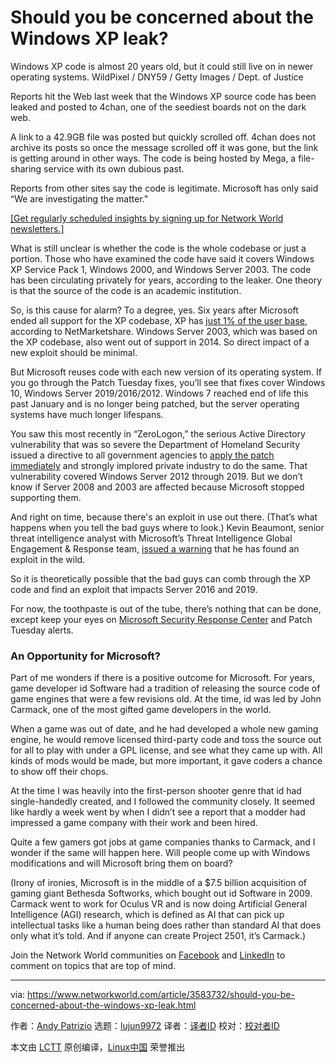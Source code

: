 [#]: collector: (lujun9972)
[#]: translator: ( )
[#]: reviewer: ( )
[#]: publisher: ( )
[#]: url: ( )
[#]: subject: (Should you be concerned about the Windows XP leak?)
[#]: via: (https://www.networkworld.com/article/3583732/should-you-be-concerned-about-the-windows-xp-leak.html)
[#]: author: (Andy Patrizio https://www.networkworld.com/author/Andy-Patrizio/)

Should you be concerned about the Windows XP leak?
======
Windows XP code is almost 20 years old, but it could still live on in newer operating systems.
WildPixel / DNY59 / Getty Images / Dept. of Justice

Reports hit the Web last week that the Windows XP source code has been leaked and posted to 4chan, one of the seediest boards not on the dark web.

A link to a 42.9GB file was posted but quickly scrolled off. 4chan does not archive its posts so once the message scrolled off it was gone, but the link is getting around in other ways. The code is being hosted by Mega, a file-sharing service with its own dubious past.

Reports from other sites say the code is legitimate. Microsoft has only said “We are investigating the matter."

[[Get regularly scheduled insights by signing up for Network World newsletters.]][1]

What is still unclear is whether the code is the whole codebase or just a portion. Those who have examined the code have said it covers Windows XP Service Pack 1, Windows 2000, and Windows Server 2003. The code has been circulating privately for years, according to the leaker. One theory is that the source of the code is an academic institution.

So, is this cause for alarm? To a degree, yes. Six years after Microsoft ended all support for the XP codebase, XP has [just 1% of the user base][2], according to NetMarketshare. Windows Server 2003, which was based on the XP codebase, also went out of support in 2014. So direct impact of a new exploit should be minimal.

But Microsoft reuses code with each new version of its operating system. If you go through the Patch Tuesday fixes, you’ll see that fixes cover Windows 10, Windows Server 2019/2016/2012. Windows 7 reached end of life this past January and is no longer being patched, but the server operating systems have much longer lifespans.

You saw this most recently in “ZeroLogon,” the serious Active Directory vulnerability that was so severe the Department of Homeland Security issued a directive to all government agencies to [apply the patch immediately][3] and strongly implored private industry to do the same. That vulnerability covered Windows Server 2012 through 2019. But we don’t know if Server 2008 and 2003 are affected because Microsoft stopped supporting them.

And right on time, because there's an exploit in use out there. (That’s what happens when you tell the bad guys where to look.) Kevin Beaumont, senior threat intelligence analyst with Microsoft’s Threat Intelligence Global Engagement &amp; Response team, [issued a warning][4] that he has found an exploit in the wild.

So it is theoretically possible that the bad guys can comb through the XP code and find an exploit that impacts Server 2016 and 2019.

For now, the toothpaste is out of the tube, there’s nothing that can be done, except keep your eyes on [Microsoft Security Response Center][5] and Patch Tuesday alerts.

### An Opportunity for Microsoft?

Part of me wonders if there is a positive outcome for Microsoft. For years, game developer id Software had a tradition of releasing the source code of game engines that were a few revisions old. At the time, id was led by John Carmack, one of the most gifted game developers in the world.

When a game was out of date, and he had developed a whole new gaming engine, he would remove licensed third-party code and toss the source out for all to play with under a GPL license, and see what they came up with. All kinds of mods would be made, but more important, it gave coders a chance to show off their chops.

At the time I was heavily into the first-person shooter genre that id had single-handedly created, and I followed the community closely. It seemed like hardly a week went by when I didn’t see a report that a modder had impressed a game company with their work and been hired.

Quite a few gamers got jobs at game companies thanks to Carmack, and I wonder if the same will happen here. Will people come up with Windows modifications and will Microsoft bring them on board?

(Irony of ironies, Microsoft is in the middle of a $7.5 billion acquisition of gaming giant Bethesda Softworks, which bought out id Software in 2009. Carmack went to work for Oculus VR and is now doing Artificial General Intelligence (AGI) research, which is defined as AI that can pick up intellectual tasks like a human being does rather than standard AI that does only what it’s told. And if anyone can create Project 2501, it’s Carmack.)

Join the Network World communities on [Facebook][6] and [LinkedIn][7] to comment on topics that are top of mind.

--------------------------------------------------------------------------------

via: https://www.networkworld.com/article/3583732/should-you-be-concerned-about-the-windows-xp-leak.html

作者：[Andy Patrizio][a]
选题：[lujun9972][b]
译者：[译者ID](https://github.com/译者ID)
校对：[校对者ID](https://github.com/校对者ID)

本文由 [LCTT](https://github.com/LCTT/TranslateProject) 原创编译，[Linux中国](https://linux.cn/) 荣誉推出

[a]: https://www.networkworld.com/author/Andy-Patrizio/
[b]: https://github.com/lujun9972
[1]: https://www.networkworld.com/newsletters/signup.html
[2]: https://www.netmarketshare.com/operating-system-market-share.aspx?options=%7B%22filter%22%3A%7B%22%24and%22%3A%5B%7B%22deviceType%22%3A%7B%22%24in%22%3A%5B%22Desktop%2Flaptop%22%5D%7D%7D%5D%7D%2C%22dateLabel%22%3A%22Trend%22%2C%22attributes%22%3A%22share%22%2C%22group%22%3A%22platformVersion%22%2C%22sort%22%3A%7B%22share%22%3A-1%7D%2C%22id%22%3A%22platformsDesktopVersions%22%2C%22dateInterval%22%3A%22Monthly%22%2C%22dateStart%22%3A%222019-09%22%2C%22dateEnd%22%3A%222020-08%22%2C%22segments%22%3A%22-1000%22%7D
[3]: https://www.networkworld.com/article/3583770/government-cybersecurity-agency-warns-of-windows-server-exploit.html
[4]: https://twitter.com/GossiTheDog/status/1309901911869587463
[5]: https://www.microsoft.com/en-us/msrc
[6]: https://www.facebook.com/NetworkWorld/
[7]: https://www.linkedin.com/company/network-world

